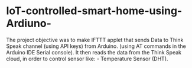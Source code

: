 # IoT-controlled-smart-home-using-Ardiuno-
The project objective was to make IFTTT applet that sends Data to Think Speak channel (using API keys) from Arduino. (using AT commands in the Arduino IDE Serial console). It then reads the data from the Think Speak cloud, in order to control sensor like: - Temperature Sensor (DHT).
